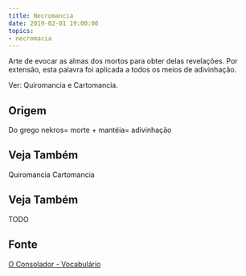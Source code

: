 ```yaml
---
title: Necromancia
date: 2019-02-01 19:00:00
topics:
- necromacia
---
```


Arte de evocar as almas dos mortos para obter delas revelações. Por extensão,
esta palavra foi aplicada a todos os meios de adivinhação. 

Ver: Quiromancia e Cartomancia.

## Origem
Do grego nekros= morte + mantéia= adivinhação

## Veja Também
Quiromancia
Cartomancia

## Veja Também
TODO

## Fonte
[O Consolador - Vocabulário](http://www.oconsolador.com.br/linkfixo/vocabulario/principal.html)
